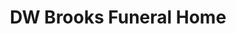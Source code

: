 ---
title: "DW Brooks Funeral Home"
url: /san-antonio/dw-brooks-funeral-home/
shop: Bestattungen
---